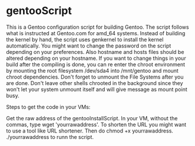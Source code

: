 # gentooScript

This is a Gentoo configuration script for building Gentoo. The script follows what is instructed at Gentoo.com for amd_64 systems.
 Instead of building the kernel by hand, the script uses genkernel to install the kernel automatically.
 You might want to change the password on the script depending on your preferences. Also hostname and hosts files should be altered depending on your hostname.
 If you want to change things in your build after the compiling is done, you can re enter the chroot environment by mounting the root filesystem /dev/sda4 into /mnt/gentoo and mount chroot dependencies. Don't forget to unmount the File Systems after you are done.
 Don't leave other shells chrooted in the background since they won't let your system unmount itself and will give message as mount point busy.
 
 Steps to get the code in your VMs:
 
 Get the raw address of the gentooInstallScript.
 In your VM, without the commas, type wget 'yourrawaddress'.
 To shorten the URL you might want to use a tool like URL shortener.
 Then do chmod +x yourrawaddress.
./yourrawaddress to runn the script.
